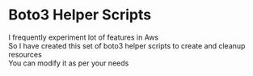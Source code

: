 # Boto3 Helper Scripts
I frequently experiment lot of features in Aws<br/>
So I have created this set of  boto3 helper scripts to create and cleanup resources<br/>
You can modify it as per your needs

